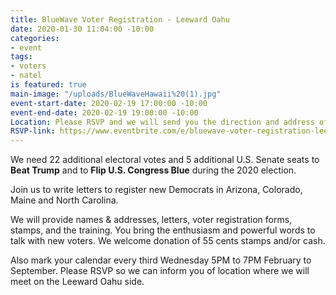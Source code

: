 ```yaml
---
title: BlueWave Voter Registration - Leeward Oahu
date: 2020-01-30 11:04:00 -10:00
categories:
- event
tags:
- voters
- natel
is featured: true
main-image: "/uploads/BlueWaveHawaii%20(1).jpg"
event-start-date: 2020-02-19 17:00:00 -10:00
event-end-date: 2020-02-19 19:00:00 -10:00
Location: Please RSVP and we will send you the direction and address of meeting location.
RSVP-link: https://www.eventbrite.com/e/bluewave-voter-registration-leeward-oahu-tickets-86297727827
---
```


We need 22 additional electoral votes and 5 additional U.S. Senate seats to **Beat Trump** and to **Flip U.S. Congress Blue** during the 2020 election.

Join us to write letters to register new Democrats in Arizona, Colorado, Maine and North Carolina.  

We will provide names & addresses, letters, voter registration forms, stamps, and the training. You bring the enthusiasm and powerful words to talk with new voters.  We welcome donation of 55 cents stamps and/or cash.

Also mark your calendar every third Wednesday 5PM to 7PM February to September.  Please RSVP so we can inform you of location where we will meet on the Leeward Oahu side.  
